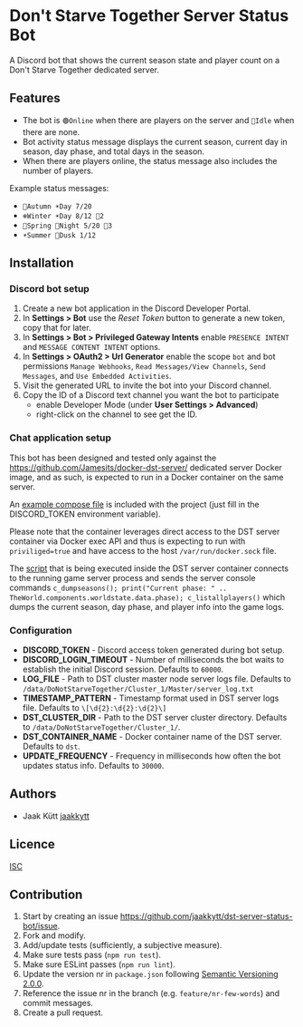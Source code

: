 # Don't Starve Together Server Status Bot

A Discord bot that shows the current season state and player count on a Don't Starve Together dedicated server.

## Features

- The bot is `🟢Online` when there are players on the server and `🌙Idle` when there are none.
- Bot activity status message displays the current season, current day in season, day phase, and total days in the season.
- When there are players online, the status message also includes the number of players. 

Example status messages:
  - `🍂Autumn ☀️Day 7/20`
  - `❄️Winter ☀️Day 8/12 🧍2`
  - `🌸Spring 🌙Night 5/20 🧍3`
  - `☀️Summer 🌄Dusk 1/12`

## Installation

### Discord bot setup

1. Create a new bot application in the Discord Developer Portal.
2. In **Settings > Bot** use the _Reset Token_ button to generate a new token, copy that for later.
3. In **Settings > Bot > Privileged Gateway Intents** enable `PRESENCE INTENT` and `MESSAGE CONTENT INTENT` options.
4. In **Settings > OAuth2 > Url Generator** enable the scope `bot` and bot permissions `Manage Webhooks`,
    `Read Messages/View Channels`, `Send Messages`, and `Use Embedded Activities`.
5. Visit the generated URL to invite the bot into your Discord channel.
6. Copy the ID of a Discord text channel you want the bot to participate
   - enable Developer Mode (under **User Settings > Advanced**)
   - right-click on the channel to see get the ID.

### Chat application setup

This bot has been designed and tested only against the https://github.com/Jamesits/docker-dst-server/ dedicated server
Docker image, and as such, is expected to run in a Docker container on the same server. 

An [example compose file](./compose.example.yml) is included with the project (just fill in the DISCORD_TOKEN environment variable).

Please note that the container leverages direct access to the DST server container via Docker exec API and thus is
expecting to run with `priviliged=true` and have access to the host `/var/run/docker.sock` file. 

The [script](./print.py) that is being executed inside the DST server container connects to the running game server
process and sends the server console commands `c_dumpseasons(); print("Current phase: " .. TheWorld.components.worldstate.data.phase); c_listallplayers()`
which dumps the current season, day phase, and player info into the game logs.

### Configuration

- **DISCORD_TOKEN** - Discord access token generated during bot setup.
- **DISCORD_LOGIN_TIMEOUT** - Number of milliseconds the bot waits to establish the initial Discord session. Defaults to `60000`.
- **LOG_FILE** - Path to DST cluster master node server logs file. Defaults to `/data/DoNotStarveTogether/Cluster_1/Master/server_log.txt`
- **TIMESTAMP_PATTERN** - Timestamp format used in DST server logs file. Defaults to `\[\d{2}:\d{2}:\d{2}\]`
- **DST_CLUSTER_DIR** - Path to the DST server cluster directory. Defaults to `/data/DoNotStarveTogether/Cluster_1/`.
- **DST_CONTAINER_NAME** - Docker container name of the DST server. Defaults to `dst`.
- **UPDATE_FREQUENCY** - Frequency in milliseconds how often the bot updates status info. Defaults to `30000`.

## Authors

- Jaak Kütt [jaakkytt](https://github.com/jaakkytt)

## Licence

[ISC](https://opensource.org/license/isc-license-txt/)

## Contribution

1. Start by creating an issue https://github.com/jaakkytt/dst-server-status-bot/issue.
2. Fork and modify.
3. Add/update tests (sufficiently, a subjective measure).
4. Make sure tests pass (`npm run test`).
5. Make sure ESLint passes (`npm run lint`).
6. Update the version nr in `package.json` following [Semantic Versioning 2.0.0](https://semver.org/).
7. Reference the issue nr in the branch (e.g. `feature/nr-few-words`) and commit messages.
8. Create a pull request.
